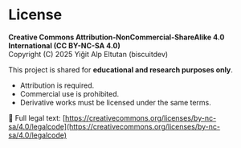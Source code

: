 # License

**Creative Commons Attribution-NonCommercial-ShareAlike 4.0 International (CC BY-NC-SA 4.0)**  
Copyright (C) 2025 Yiğit Alp Eltutan (biscuitdev)  

This project is shared for **educational and research purposes only**.  
- Attribution is required.  
- Commercial use is prohibited.  
- Derivative works must be licensed under the same terms.  

📖 Full legal text: [https://creativecommons.org/licenses/by-nc-sa/4.0/legalcode](https://creativecommons.org/licenses/by-nc-sa/4.0/legalcode)
